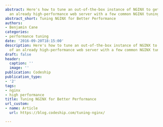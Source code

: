 ```yaml
---
abstract: Here's how to tune an out-of-the-box instance of NGINX to get more out of
  an already high-performance web server with a few common NGINX tuning parameters.
abstract_short: Tuning NGINX for Better Performance
authors:
- Benjamin Cane
categories:
- performance tuning
date: '2016-09-20T18:15:00'
description: Here's how to tune an out-of-the-box instance of NGINX to get more out
  of an already high-performance web server with a few common NGINX tuning parameters.
draft: false
header:
  caption: ''
  image: ''
publication: Codeship
publication_type:
- '2'
tags:
- nginx
- high performance
title: Tuning NGINX for Better Performance
url_custom:
- name: Article
  url: https://blog.codeship.com/tuning-nginx/

---
```

